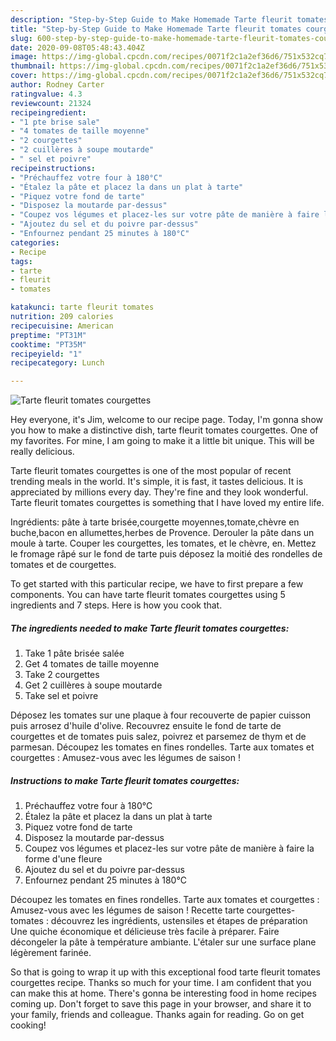```yaml
---
description: "Step-by-Step Guide to Make Homemade Tarte fleurit tomates courgettes"
title: "Step-by-Step Guide to Make Homemade Tarte fleurit tomates courgettes"
slug: 600-step-by-step-guide-to-make-homemade-tarte-fleurit-tomates-courgettes
date: 2020-09-08T05:48:43.404Z
image: https://img-global.cpcdn.com/recipes/0071f2c1a2ef36d6/751x532cq70/tarte-fleurit-tomates-courgettes-photo-principale-de-la-recette.jpg
thumbnail: https://img-global.cpcdn.com/recipes/0071f2c1a2ef36d6/751x532cq70/tarte-fleurit-tomates-courgettes-photo-principale-de-la-recette.jpg
cover: https://img-global.cpcdn.com/recipes/0071f2c1a2ef36d6/751x532cq70/tarte-fleurit-tomates-courgettes-photo-principale-de-la-recette.jpg
author: Rodney Carter
ratingvalue: 4.3
reviewcount: 21324
recipeingredient:
- "1 pte brise sale"
- "4 tomates de taille moyenne"
- "2 courgettes"
- "2 cuillères à soupe moutarde"
- " sel et poivre"
recipeinstructions:
- "Préchauffez votre four à 180°C"
- "Étalez la pâte et placez la dans un plat à tarte"
- "Piquez votre fond de tarte"
- "Disposez la moutarde par-dessus"
- "Coupez vos légumes et placez-les sur votre pâte de manière à faire la forme d&#39;une fleure"
- "Ajoutez du sel et du poivre par-dessus"
- "Enfournez pendant 25 minutes à 180°C"
categories:
- Recipe
tags:
- tarte
- fleurit
- tomates

katakunci: tarte fleurit tomates 
nutrition: 209 calories
recipecuisine: American
preptime: "PT31M"
cooktime: "PT35M"
recipeyield: "1"
recipecategory: Lunch

---
```



![Tarte fleurit tomates courgettes](https://img-global.cpcdn.com/recipes/0071f2c1a2ef36d6/751x532cq70/tarte-fleurit-tomates-courgettes-photo-principale-de-la-recette.jpg)

Hey everyone, it's Jim, welcome to our recipe page. Today, I'm gonna show you how to make a distinctive dish, tarte fleurit tomates courgettes. One of my favorites. For mine, I am going to make it a little bit unique. This will be really delicious.

Tarte fleurit tomates courgettes is one of the most popular of recent trending meals in the world. It's simple, it is fast, it tastes delicious. It is appreciated by millions every day. They're fine and they look wonderful. Tarte fleurit tomates courgettes is something that I have loved my entire life.

Ingrédients: pâte à tarte brisée,courgette moyennes,tomate,chèvre en buche,bacon en allumettes,herbes de Provence. Derouler la pâte dans un moule à tarte. Couper les courgettes, les tomates, et le chèvre, en. Mettez le fromage râpé sur le fond de tarte puis déposez la moitié des rondelles de tomates et de courgettes.


To get started with this particular recipe, we have to first prepare a few components. You can have tarte fleurit tomates courgettes using 5 ingredients and 7 steps. Here is how you cook that.

<!--inarticleads1-->

##### The ingredients needed to make Tarte fleurit tomates courgettes:

1. Take 1 pâte brisée salée
1. Get 4 tomates de taille moyenne
1. Take 2 courgettes
1. Get 2 cuillères à soupe moutarde
1. Take  sel et poivre


Déposez les tomates sur une plaque à four recouverte de papier cuisson puis arrosez d&#39;huile d&#39;olive. Recouvrez ensuite le fond de tarte de courgettes et de tomates puis salez, poivrez et parsemez de thym et de parmesan. Découpez les tomates en fines rondelles. Tarte aux tomates et courgettes : Amusez-vous avec les légumes de saison ! 

<!--inarticleads2-->

##### Instructions to make Tarte fleurit tomates courgettes:

1. Préchauffez votre four à 180°C
1. Étalez la pâte et placez la dans un plat à tarte
1. Piquez votre fond de tarte
1. Disposez la moutarde par-dessus
1. Coupez vos légumes et placez-les sur votre pâte de manière à faire la forme d&#39;une fleure
1. Ajoutez du sel et du poivre par-dessus
1. Enfournez pendant 25 minutes à 180°C


Découpez les tomates en fines rondelles. Tarte aux tomates et courgettes : Amusez-vous avec les légumes de saison ! Recette tarte courgettes-tomates : découvrez les ingrédients, ustensiles et étapes de préparation Une quiche économique et délicieuse très facile à préparer. Faire décongeler la pâte à température ambiante. L&#39;étaler sur une surface plane légèrement farinée. 

So that is going to wrap it up with this exceptional food tarte fleurit tomates courgettes recipe. Thanks so much for your time. I am confident that you can make this at home. There's gonna be interesting food in home recipes coming up. Don't forget to save this page in your browser, and share it to your family, friends and colleague. Thanks again for reading. Go on get cooking!
